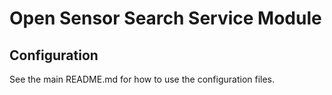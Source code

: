 Open Sensor Search Service Module
=================================

Configuration
-------------

See the main README.md for how to use the configuration files.